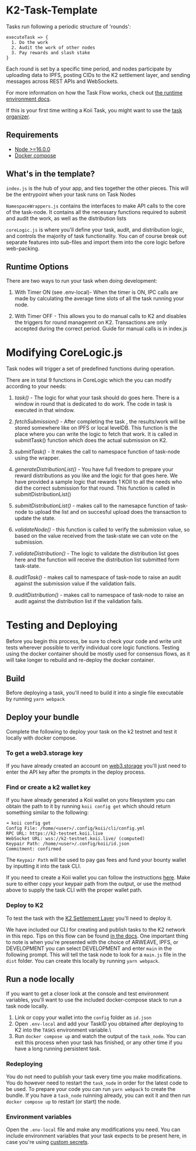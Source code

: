 # K2-Task-Template
Tasks run following a periodic structure of 'rounds':
```
executeTask => {
  1. Do the work
  2. Audit the work of other nodes
  3. Pay rewards and slash stake
}
```

Each round is set by a specific time period, and nodes participate by uploading data to IPFS, posting CIDs to the K2 settlement layer, and sending messages across REST APIs and WebSockets. 

For more information on how the Task Flow works, check out [the runtime environment docs](https://docs.koii.network/microservices-and-tasks/what-are-tasks/gradual-consensus).

If this is your first time writing a Koii Task, you might want to use the [task organizer](https://www.figma.com/community/file/1220194939977550205/Task-Outline).

## Requirements
 - [Node >=16.0.0](https://nodejs.org)
 - [Docker compose](https://docs.docker.com/compose/install/docker)

## What's in the template?
`index.js` is the hub of your app, and ties together the other pieces. This will be the entrypoint when your task runs on Task Nodes

`NamespaceWrappers.js` contains the interfaces to make API calls to the core of the task-node. It contains all the necessary functions required to submit and audit the work, as well as the distribution lists 

`coreLogic.js` is where you'll define your task, audit, and distribution logic, and controls the majority of task functionality. You can of course break out separate features into sub-files and import them into the core logic before web-packing.

## Runtime Options
There are two ways to run your task when doing development:

1. With Timer ON (see .env-local)- When the timer is ON, IPC calls are made by calculating the average time slots of all the task running your node. 

2. With Timer OFF - This allows you to do manual calls to K2 and disables the triggers for round managemnt on K2. Transactions are only accepted during the correct period. Guide for manual calls is in index.js

# Modifying CoreLogic.js
Task nodes will trigger a set of predefined functions during operation. 

There are in total 9 functions in CoreLogic which the you can modify according to your needs: 

1. *task()* - The logic for what your task should do goes here. There is a window in round that is dedicated to do work. The code in task is executed in that window. 

2. *fetchSubmission()* - After completing the task , the results/work will be stored somewhere like on IPFS or local levelDB. This function is the place where you can write the logic to fetch that work. It is called in submitTask() function which does the actual submission on K2. 

3. *submitTask()* - It makes the call to namespace function of task-node using the wrapper. 

4. *generateDistributionList()*  - You have full freedom to prepare your reward distributions as you like and the logic for that goes here. We have provided a sample logic that rewards 1 KOII to all the needs who did the correct submission for that round. This function is called in submitDistributionList()

5. *submitDistributionList()* - makes call to the namesapce function of task-node to upload the list and on succesful upload does the transaction to update the state.

6. *validateNode()* - this function is called to verify the submission value, so based on the value received from the task-state we can vote on the submission.

7. *validateDistribution()* - The logic to validate the distribution list goes here and the function will receive the distribution list submitted form task-state.

8. *auditTask()* - makes call to namespace of task-node to raise an audit against the submission value if the validation fails. 

9. *auditDistribution()* - makes call to namespace of task-node to raise an audit against the distribution list if the validation fails.

# Testing and Deploying
Before you begin this process, be sure to check your code and write unit tests wherever possible to verify individual core logic functions. Testing using the docker container should be mostly used for consensus flows, as it will take longer to rebuild and re-deploy the docker container.

## Build
Before deploying a task, you'll need to build it into a single file executable by running
`yarn webpack`

## Deploy your bundle

Complete the following to deploy your task on the k2 testnet and test it locally with docker compose.

### To get a web3.storage key
If you have already created an account on [web3.storage](https://web3.storage/docs/#quickstart) you'll just need to enter the API key after the prompts in the deploy process.

### Find or create a k2 wallet key
If you have already generated a Koii wallet on yoru filesystem you can obtain the path to it by running `koii config get` which should return something similar to the following:
```
➜ koii config get
Config File: /home/<user>/.config/koii/cli/config.yml
RPC URL: https://k2-testnet.koii.live 
WebSocket URL: wss://k2-testnet.koii.live/ (computed)
Keypair Path: /home/<user>/.config/koii/id.json 
Commitment: confirmed 

```
The `Keypair Path` will be used to pay gas fees and fund your bounty wallet by inputting it into the task CLI.

If you need to create a Koii wallet you can follow the instructions [here](https://docs.koii.network/koii-software-toolkit-sdk/using-the-cli#create-a-koii-wallet). Make sure to either copy your keypair path from the output, or use the method above to supply the task CLI with the proper wallet path.

### Deploy to K2
To test the task with the [K2 Settlement Layer](https://docs.koii.network/settlement-layer/k2-tick-tock-fast-blocks) you'll need to deploy it. 

We have included our CLI for creating and publish tasks to the K2 network in this repo. Tips on this flow can be found [in the docs](https://docs.koii.network/koii-software-toolkit-sdk/create-task-cli). One important thing to note is when you're presented with the choice of ARWEAVE, IPFS, or DEVELOPMENT you can select DEVELOPMENT and enter `main` in the following prompt. This will tell the task node to look for a `main.js` file in the `dist` folder. You can create this locally by running `yarn webpack`.

## Run a node locally
If you want to get a closer look at the console and test environment variables, you'll want to use the included docker-compose stack to run a task node locally.

1. Link or copy your wallet into the `config` folder as `id.json`
2. Open `.env-local` and add your TaskID you obtained after deploying to K2 into the `TASKS` environment variable.\
3. Run `docker compose up` and watch the output of the `task_node`. You can exit this process when your task has finished, or any other time if you have a long running persistent task.

### Redeploying
You do not need to publish your task every time you make modifications. You do however need to restart the `task_node` in order for the latest code to be used. To prepare your code you can run `yarn webpack` to create the bundle. If you have a `task_node` ruinning already, you can exit it and then run `docker compose up` to restart (or start) the node.

### Environment variables
Open the `.env-local` file and make any modifications you need. You can include environment variables that your task expects to be present here, in case you're using [custom secrets](https://docs.koii.network/microservices-and-tasks/task-development-kit-tdk/using-the-task-namespace/keys-and-secrets).
